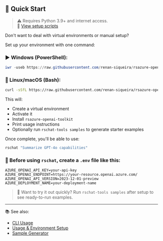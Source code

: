 ## 🧪 Quick Start

> ⚠️ Requires Python 3.9+ and internet access.  
> 📂 [View setup scripts](https://github.com/renan-siqueira/rsazure-openai-toolkit/tree/main/scripts)

Don't want to deal with virtual environments or manual setup?

Set up your environment with one command:

### ▶️ Windows (PowerShell):

```powershell
iwr -useb https://raw.githubusercontent.com/renan-siqueira/rsazure-openai-toolkit/main/scripts/setup.ps1 | iex
```

### 🐧 Linux/macOS (Bash):

```bash
curl -sSfL https://raw.githubusercontent.com/renan-siqueira/rsazure-openai-toolkit/main/scripts/setup.sh | bash
```

This will:

- Create a virtual environment
- Activate it
- Install `rsazure-openai-toolkit`
- Print usage instructions
- Optionally run `rschat-tools samples` to generate starter examples

Once complete, you'll be able to use:

```bash
rschat "Summarize GPT-4o capabilities"
```

### 🧩 Before using `rschat`, create a `.env` file like this:

```env
AZURE_OPENAI_API_KEY=your-api-key
AZURE_OPENAI_ENDPOINT=https://your-resource.openai.azure.com/
AZURE_OPENAI_API_VERSION=2023-12-01-preview
AZURE_DEPLOYMENT_NAME=your-deployment-name
```

> 💬 Want to try it out quickly? Run `rschat-tools samples` after setup to see ready-to-run examples.

___

📚 See also:
- [CLI Usage](https://github.com/renan-siqueira/rsazure-openai-toolkit/blob/main/docs/cli.md)
- [Usage & Environment Setup](https://github.com/renan-siqueira/rsazure-openai-toolkit/blob/main/docs/usage.md)
- [Sample Generator](https://github.com/renan-siqueira/rsazure-openai-toolkit/blob/main/docs/cli.md#-developer-tools-rschat-tools)